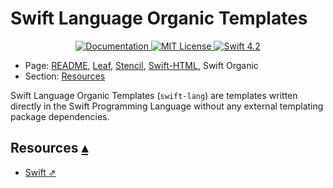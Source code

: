 # Swift Language Organic Templates

<p align="center">
    <a href="http://docs.vapor.codes/3.0/">
        <img src="http://img.shields.io/badge/read_the-docs-2196f3.svg" alt="Documentation">
    </a>
    <a href="LICENSE">
        <img src="http://img.shields.io/badge/license-MIT-brightgreen.svg" alt="MIT License">
    </a>
    <a href="https://swift.org">
        <img src="http://img.shields.io/badge/swift-4.2-brightgreen.svg" alt="Swift 4.2">
    </a>
</p>

* Page: [README](../README.md), [Leaf](Leaf.md), [Stencil](Stencil.md), [Swift-HTML](SwiftHtml.md), Swift Organic  
* Section: <a id="toc"></a>
[Resources](#linkResources)

Swift Language Organic Templates (`swift-lang`) are templates written directly in the Swift Programming Language without any external templating package dependencies.  



## Resources <a id="linkResources">[▴](#toc)</a>

* [Swift ⇗](https://swift.org)
